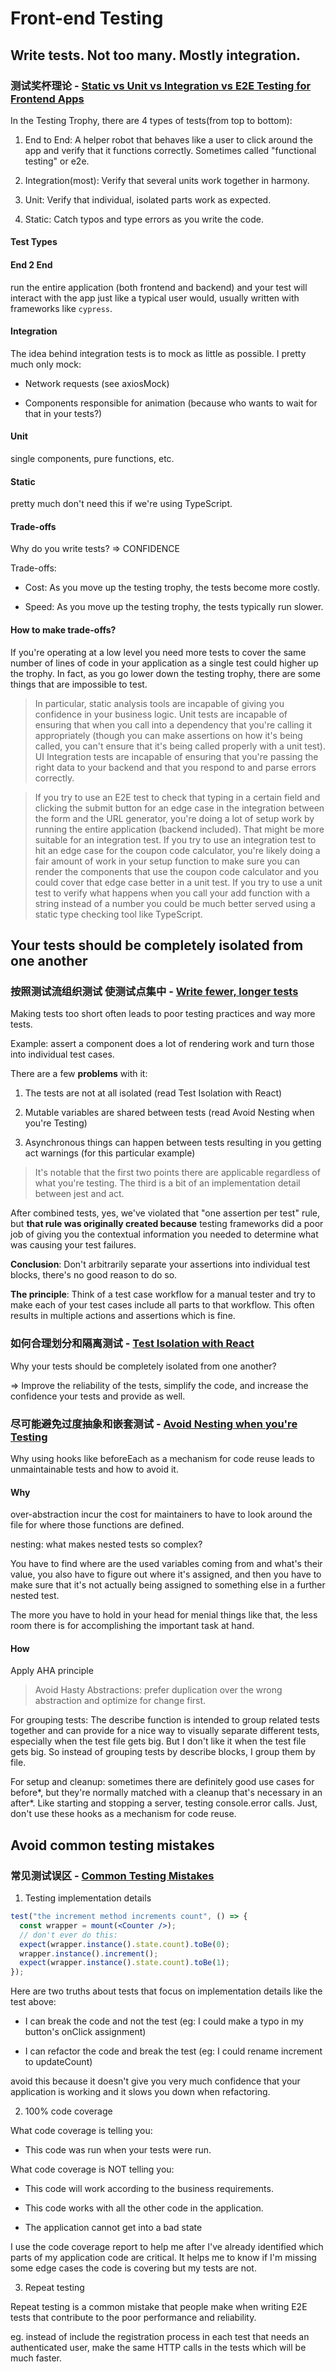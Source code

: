 # Front-end Testing

## Write tests. Not too many. Mostly integration.

### 测试奖杯理论 - [Static vs Unit vs Integration vs E2E Testing for Frontend Apps](https://kentcdodds.com/blog/unit-vs-integration-vs-e2e-tests)

In the Testing Trophy, there are 4 types of tests(from top to bottom):

1. End to End: A helper robot that behaves like a user to click around the app and verify that it functions correctly. Sometimes called "functional testing" or e2e.

2. Integration(most): Verify that several units work together in harmony.

3. Unit: Verify that individual, isolated parts work as expected.

4. Static: Catch typos and type errors as you write the code.

#### Test Types

#### End 2 End

run the entire application (both frontend and backend) and your test will interact with the app just like a typical user would, usually written with frameworks like `cypress`.

#### Integration

The idea behind integration tests is to mock as little as possible. I pretty much only mock:

- Network requests (see axiosMock)

- Components responsible for animation (because who wants to wait for that in your tests?)

#### Unit

single components, pure functions, etc.

#### Static

pretty much don't need this if we're using TypeScript.

#### Trade-offs

Why do you write tests? => CONFIDENCE

Trade-offs:

- Cost: As you move up the testing trophy, the tests become more costly.

- Speed: As you move up the testing trophy, the tests typically run slower.

#### How to make trade-offs?

If you're operating at a low level you need more tests to cover the same number of lines of code in your application as a single test could higher up the trophy. In fact, as you go lower down the testing trophy, there are some things that are impossible to test.

> In particular, static analysis tools are incapable of giving you confidence in your business logic. Unit tests are incapable of ensuring that when you call into a dependency that you're calling it appropriately (though you can make assertions on how it's being called, you can't ensure that it's being called properly with a unit test). UI Integration tests are incapable of ensuring that you're passing the right data to your backend and that you respond to and parse errors correctly.

> If you try to use an E2E test to check that typing in a certain field and clicking the submit button for an edge case in the integration between the form and the URL generator, you're doing a lot of setup work by running the entire application (backend included). That might be more suitable for an integration test. If you try to use an integration test to hit an edge case for the coupon code calculator, you're likely doing a fair amount of work in your setup function to make sure you can render the components that use the coupon code calculator and you could cover that edge case better in a unit test. If you try to use a unit test to verify what happens when you call your add function with a string instead of a number you could be much better served using a static type checking tool like TypeScript.

## Your tests should be completely isolated from one another

### 按照测试流组织测试 使测试点集中 - [Write fewer, longer tests](https://kentcdodds.com/blog/write-fewer-longer-tests)

Making tests too short often leads to poor testing practices and way more tests.

Example: assert a component does a lot of rendering work and turn those into individual test cases.

There are a few **problems** with it:

1. The tests are not at all isolated (read Test Isolation with React)

2. Mutable variables are shared between tests (read Avoid Nesting when you're Testing)

3. Asynchronous things can happen between tests resulting in you getting act warnings (for this particular example)

> It's notable that the first two points there are applicable regardless of what you're testing. The third is a bit of an implementation detail between jest and act.

After combined tests, yes, we've violated that "one assertion per test" rule, but **that rule was originally created because** testing frameworks did a poor job of giving you the contextual information you needed to determine what was causing your test failures.

**Conclusion**: Don't arbitrarily separate your assertions into individual test blocks, there's no good reason to do so.

**The principle**: Think of a test case workflow for a manual tester and try to make each of your test cases include all parts to that workflow. This often results in multiple actions and assertions which is fine.

### 如何合理划分和隔离测试 - [Test Isolation with React](https://kentcdodds.com/blog/test-isolation-with-react)

Why your tests should be completely isolated from one another?

=> Improve the reliability of the tests, simplify the code, and increase the confidence your tests and provide as well.

### 尽可能避免过度抽象和嵌套测试 - [Avoid Nesting when you're Testing](https://kentcdodds.com/blog/avoid-nesting-when-youre-testing)

Why using hooks like beforeEach as a mechanism for code reuse leads to unmaintainable tests and how to avoid it.

#### Why

over-abstraction incur the cost for maintainers to have to look around the file for where those functions are defined.

nesting: what makes nested tests so complex?

You have to find where are the used variables coming from and what's their value, you also have to figure out where it's assigned, and then you have to make sure that it's not actually being assigned to something else in a further nested test.

The more you have to hold in your head for menial things like that, the less room there is for accomplishing the important task at hand.

#### How

Apply AHA principle

> Avoid Hasty Abstractions: prefer duplication over the wrong abstraction and optimize for change first.

For grouping tests: The describe function is intended to group related tests together and can provide for a nice way to visually separate different tests, especially when the test file gets big. But I don't like it when the test file gets big. So instead of grouping tests by describe blocks, I group them by file.

For setup and cleanup: sometimes there are definitely good use cases for before*, but they're normally matched with a cleanup that's necessary in an after*. Like starting and stopping a server, testing console.error calls. Just, don't use these hooks as a mechanism for code reuse.

## Avoid common testing mistakes

### 常见测试误区 - [Common Testing Mistakes](https://kentcdodds.com/blog/common-testing-mistakes)

1. Testing implementation details

```jsx
test("the increment method increments count", () => {
  const wrapper = mount(<Counter />);
  // don't ever do this:
  expect(wrapper.instance().state.count).toBe(0);
  wrapper.instance().increment();
  expect(wrapper.instance().state.count).toBe(1);
});
```

Here are two truths about tests that focus on implementation details like the test above:

- I can break the code and not the test (eg: I could make a typo in my button's onClick assignment)

- I can refactor the code and break the test (eg: I could rename increment to updateCount)

avoid this because it doesn't give you very much confidence that your application is working and it slows you down when refactoring.

2. 100% code coverage

What code coverage is telling you:

- This code was run when your tests were run.

What code coverage is NOT telling you:

- This code will work according to the business requirements.

- This code works with all the other code in the application.

- The application cannot get into a bad state

I use the code coverage report to help me after I've already identified which parts of my application code are critical. It helps me to know if I'm missing some edge cases the code is covering but my tests are not.

3. Repeat testing

Repeat testing is a common mistake that people make when writing E2E tests that contribute to the poor performance and reliability.

eg. instead of include the registration process in each test that needs an authenticated user, make the same HTTP calls in the tests which will be much faster.
